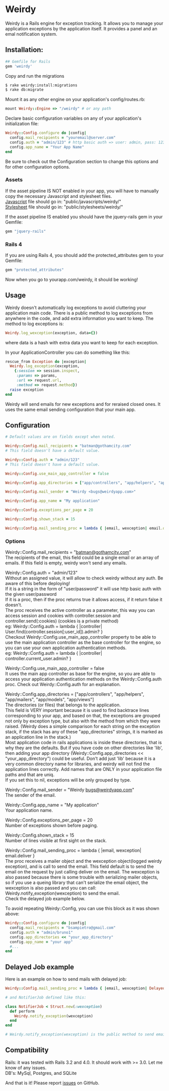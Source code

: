 # Weirdy

Weirdy is a Rails engine for exception tracking. It allows you to manage your application exceptions by the application 
itself. It provides a panel and an emal notification system.

## Installation:

``` ruby
## Gemfile for Rails
gem 'weirdy'
```

Copy and run the migrations

``` bash
$ rake weirdy:install:migrations
$ rake db:migrate
```

Mount it as any other engine on your application's config/routes.rb:

``` ruby
mount Weirdy::Engine => "/weirdy" # or any path
```

Declare basic configuration variables on any of your application's initialization file:

``` ruby
Weirdy::Config.configure do |config|
  config.mail_recipients = "youremail@server.com"
  config.auth = "admin/123" # http basic auth => user: admin, pass: 123
  config.app_name = "Your App Name"
end
```

Be sure to check out the Configuration section to change this options and for other configuration options.

### Assets

If the asset pipeline IS NOT enabled in your app, you will have to manually copy the necessary Javascript and stylesheet files.  
[Javascript] file should go in: "public/javascripts/weirdy/"  
[Stylesheet] file should go in: "public/stylesheets/weirdy/"

If the asset pipeline IS enabled you should have the jquery-rails gem in your Gemfile:

``` ruby
gem "jquery-rails"
```

### Rails 4

If you are using Rails 4, you should add the protected_attributes gem to your Gemfile:

``` ruby
gem "protected_attributes"
```

Now when you go to yourapp.com/weirdy, it should be working!


## Usage

Weirdy doesn't automatically log exceptions to avoid cluttering your application main code. 
There is a public method to log exceptions from anywhere in the code, and add extra information you want to keep.
The method to log exceptions is:

``` ruby
Weirdy.log_wexception(exception, data={})
```

where data is a hash with extra data you want to keep for each exception.

In your ApplicationController you can do something like this:

``` ruby
rescue_from Exception do |exception|
  Weirdy.log_exception(exception,
    {:session => session.inspect,
     :params => params,
     :url => request.url, 
     :method => request.method})
  raise exception
end
```

Weirdy will send emails for new exceptions and for reraised closed ones. It uses the same email sending configuration that your main app.

## Configuration

``` ruby
# Default values are on fields except when noted.

Weirdy::Config.mail_recipients = "batman@gothamcity.com"
# This field doesn't have a default value.

Weirdy::Config.auth = "admin/123"
# This field doesn't have a default value.

Weirdy::Config.use_main_app_controller = false

Weirdy::Config.app_directories = ["app/controllers", "app/helpers", "app/mailers", "app/models", "app/views"]

Weirdy::Config.mail_sender = "Weirdy <bugs@weirdyapp.com>"

Weirdy::Config.app_name = "My application"

Weirdy::Config.exceptions_per_page = 20

Weirdy::Config.shown_stack = 15

Weirdy::Config.mail_sending_proc = lambda { |email, wexception| email.deliver }
```

### Options

Weirdy::Config.mail_recipients = "batman@gothamcity.com"  
The recipients of the email, this field could be a single email or an array of emails.
If this field is empty, weirdy won't send any emails.  

Weirdy::Config.auth = "admin/123"  
Without an assigned value, it will allow to check weirdy without any auth. Be aware of this before deploying!  
If it is a string in the form of "user/password" it will use http basic auth with the given user/password  
If it is a proc, then if the proc returns true it allows access, if it return false it doesn't.  
The proc receives the active controller as a parameter, this way you can access session and cookies with
controller.session and controller.send(:cookies) (cookies is a private method)  
eg: Weirdy::Config.auth = lambda { |controller| User.find(controller.session[:user_id]).admin? }  
Checkout Weirdy::Config.use_main_app_controller property to be able to use the main application controller as the base 
controller for the engine, so you can use your own application authentication methods.  
eg: Weirdy::Config.auth = lambda { |controller| controller.current_user.admin? }  

Weirdy::Config.use_main_app_controller = false  
It uses the main app controller as base for the engine, so you are able to access your application authentication methods
on the Weirdy::Config.auth proc. Check out Weirdy::Config.auth for an explanation.  

Weirdy::Config.app_directories = ["app/controllers", "app/helpers", "app/mailers", "app/models", "app/views"]  
The directories (or files) that belongs to the application.  
This field is VERY important because it is used to find backtrace lines corresponding to your app, and based
on that, the exceptions are grouped not only by exception type, but also with the method from which they were raised.
(Weirdy does a simple comparison for each string on the exception stack, if the stack has any of these "app_directories" 
strings, it is marked as an application line in the stack.)  
Most application code in rails applications is inside these directories, that is why they are the defaults.
But if you have code on other directories like 'lib', then adding your app directory (Weirdy::Config.app_directories << "your_app_directory") could be useful.
Don't add just 'lib' because it is a very common directory name for libraries, and weirdy will not find the application lines correctly.
Add names that are ONLY in your application file paths and that are uniq.  
If you set this to nil, exceptions will be only grouped by type.  

Weirdy::Config.mail_sender = "Weirdy <bugs@weirdyapp.com>"  
The sender of the email.  

Weirdy::Config.app_name = "My application"  
Your application name.  

Weirdy::Config.exceptions_per_page = 20  
Number of exceptions shown before paging.  

Weirdy::Config.shown_stack = 15  
Number of lines visible at first sight on the stack.  

Weirdy::Config.mail_sending_proc = lambda { |email, wexception| email.deliver }  
The proc receives a mailer object and the wexception object(logged weirdy exception), and is call to send the email.
This field default is to send the email on the request by just calling deliver on the email.
The wexception is also passed because there is some trouble with serializing mailer objects, so if you use a queing library 
that can't serialize the email object, the wexception is also passed and you can call: Weirdy.notify_exception(wexception)
to send the email.  
Check the delayed job example below.  

To avoid repeating Weirdy::Config, you can use this block as it was shown above:

``` ruby
Weirdy::Config.configure do |config|
  config.mail_recipients = "bsampietro@gmail.com"
  config.auth = "admin/bruno1"
  config.app_directories << "your_app_directory"
  config.app_name = "your app"
  #...
end
```

## Delayed Job example

Here is an example on how to send mails with delayed job:

``` ruby
Weirdy::Config.mail_sending_proc = lambda { |email, wexception| Delayed::Job.enqueue NotifierJob.new(wexception) }

# and NotifierJob defined like this:

class NotifierJob < Struct.new(:wexception)
  def perform
    Weirdy.notify_exception(wexception)
  end
end

# Weirdy.notify_exception(wexception) is the public method to send emails based on a weirdy exception (wexception)
```

## Compatibility

Rails: it was tested with Rails 3.2 and 4.0. It should work with >= 3.0. Let me know of any issues.  
DB's: MySql, Postgres, and SQLite  



And that is it! Please report [issues] on GitHub.



[issues]: https://github.com/bsampietro/weirdy/issues
[javascript]: https://raw.github.com/bsampietro/weirdy/master/util_files/application.js
[stylesheet]: https://raw.github.com/bsampietro/weirdy/master/util_files/application.css

